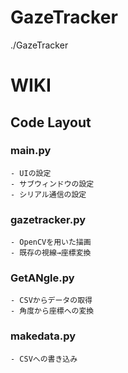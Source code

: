 # GazeTracker
./GazeTracker

# WIKI
## Code Layout
### main.py
    - UIの設定
    - サブウィンドウの設定
    - シリアル通信の設定

### gazetracker.py
    - OpenCVを用いた描画
    - 既存の視線→座標変換

### GetANgle.py
    - CSVからデータの取得
    - 角度から座標への変換

### makedata.py
    - CSVへの書き込み
